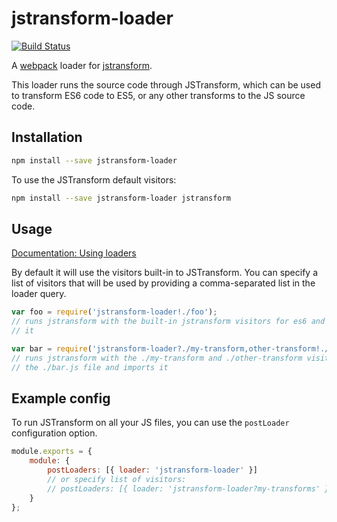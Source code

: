 # jstransform-loader

[![Build Status](https://travis-ci.org/reworkcss/css-parse.svg?branch=master)](https://travis-ci.org/reworkcss/css-parse)

A [webpack](http://webpack.github.io/) loader for [jstransform](https://github.com/facebook/jstransform).

This loader runs the source code through JSTransform, which can be used to transform ES6 code to ES5, or any other transforms to the JS source code.

## Installation

```sh
npm install --save jstransform-loader
```

To use the JSTransform default visitors:

```sh
npm install --save jstransform-loader jstransform
```

## Usage

[Documentation: Using loaders](http://webpack.github.io/docs/using-loaders.html)

By default it will use the visitors built-in to JSTransform. You can specify a list of visitors that will be used by providing a comma-separated list in the loader query.

```js
var foo = require('jstransform-loader!./foo');
// runs jstransform with the built-in jstransform visitors for es6 and imports
// it

var bar = require('jstransform-loader?./my-transform,other-transform!./bar');
// runs jstransform with the ./my-transform and ./other-transform visitors on
// the ./bar.js file and imports it
```

## Example config

To run JSTransform on all your JS files, you can use the `postLoader` configuration option.

```js
module.exports = {
    module: {
        postLoaders: [{ loader: 'jstransform-loader' }]
        // or specify list of visitors:
        // postLoaders: [{ loader: 'jstransform-loader?my-transforms' }]
    }
};
```
